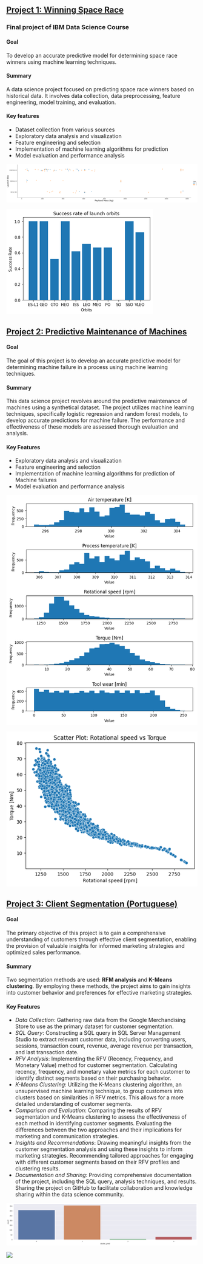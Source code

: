 <!-- ## Alvaro Martins Alves  -->
<!-- ## Data Science Portfolio
Showcasing my expertise in data science, machine learning, and data analysis through diverse projects. Demonstrating skills in predictive modeling, data visualization, and exploratory data analysis. Solving real-world problems using data-driven insights. Stay tuned for updates. -->

## [Project 1: Winning Space Race](https://github.com/AlvaroMAlves/Pred-Maintenance-Machine/blob/main/Predictive_Maintenance_of_Machines.ipynb)
### Final project of IBM Data Science Course 
#### Goal 
To develop an accurate predictive model for determining space race winners using machine learning techniques.
#### Summary 
A data science project focused on predicting space race winners based on historical data. It involves data collection, data preprocessing, feature engineering, model training, and evaluation.
#### Key features
* Dataset collection from various sources
* Exploratory data analysis and visualization
* Feature engineering and selection
* Implementation of machine learning algorithms for prediction
* Model evaluation and performance analysis

![Payload Mass (kg) vs Launch Site](https://raw.githubusercontent.com/AlvaroMAlves/Alvaro_Portfolio/main/Images/project1_Payload%20Mass%20(kg)%20vs%20Launch%20Site.png)

![Success rate of launch Orbits](https://raw.githubusercontent.com/AlvaroMAlves/Alvaro_Portfolio/main/Images/Success%20rate%20of%20launch%20orbits.png)

## [Project 2: Predictive Maintenance of Machines](https://github.com/AlvaroMAlves/Pred-Maintenance-Machine)
#### Goal
The goal of this project is to develop an accurate predictive model for determining machine failure in a process using machine learning techniques.
#### Summary
This data science project revolves around the predictive maintenance of machines using a synthetical dataset. The project utilizes machine learning techniques, specifically logistic regression and random forest models, to develop accurate predictions for machine failure. The performance and effectiveness of these models are assessed thorough evaluation and analysis.
#### Key Features
* Exploratory data analysis and visualization
* Feature engineering and selection
* Implementation of machine learning algorithms for prediction of Machine failures
* Model evaluation and performance analysis

![Histograms of quantitative Features](https://raw.githubusercontent.com/AlvaroMAlves/Alvaro_Portfolio/main/Images/project2_features_histogram.png)

![Scatter Plot of Torque vs Rotational Speed](https://raw.githubusercontent.com/AlvaroMAlves/Alvaro_Portfolio/main/Images/project2_scatterplot.png)

## [Project 3: Client Segmentation (Portuguese)](https://github.com/AlvaroMAlves/segment_cliente)
#### Goal
The primary objective of this project is to gain a comprehensive understanding of customers through effective client segmentation, enabling the provision of valuable insights for informed marketing strategies and optimized sales performance.
#### Summary
Two segmentation methods are used: **RFM analysis** and **K-Means clustering**. By employing these methods, the project aims to gain insights into customer behavior and preferences for effective marketing strategies.
#### Key Features
* *Data Collection*: Gathering raw data from the Google Merchandising Store to use as the primary dataset for customer segmentation.
* *SQL Query*: Constructing a SQL query in SQL Server Management Studio to extract relevant customer data, including converting users, sessions, transaction count, revenue, average revenue per transaction, and last transaction date.
* *RFV Analysis*: Implementing the RFV (Recency, Frequency, and Monetary Value) method for customer segmentation. Calculating recency, frequency, and monetary value metrics for each customer to identify distinct segments based on their purchasing behavior.
* *K-Means Clustering*: Utilizing the K-Means clustering algorithm, an unsupervised machine learning technique, to group customers into clusters based on similarities in RFV metrics. This allows for a more detailed understanding of customer segments.
* *Comparison and Evaluation*: Comparing the results of RFV segmentation and K-Means clustering to assess the effectiveness of each method in identifying customer segments. Evaluating the differences between the two approaches and their implications for marketing and communication strategies.
* *Insights and Recommendations*: Drawing meaningful insights from the customer segmentation analysis and using these insights to inform marketing strategies. Recommending tailored approaches for engaging with different customer segments based on their RFV profiles and clustering results.
* *Documentation and Sharing*: Providing comprehensive documentation of the project, including the SQL query, analysis techniques, and results. Sharing the project on GitHub to facilitate collaboration and knowledge sharing within the data science community.

![](https://github.com/AlvaroMAlves/Alvaro_Portfolio/blob/main/Images/Clusters.png?raw=true)

![](https://github.com/AlvaroMAlves/Alvaro_Portfolio/blob/main/Images/gr%C3%A1fico%203d%20RFV.JPG?raw=true)
